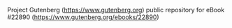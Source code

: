 Project Gutenberg (https://www.gutenberg.org) public repository for eBook #22890 (https://www.gutenberg.org/ebooks/22890)
